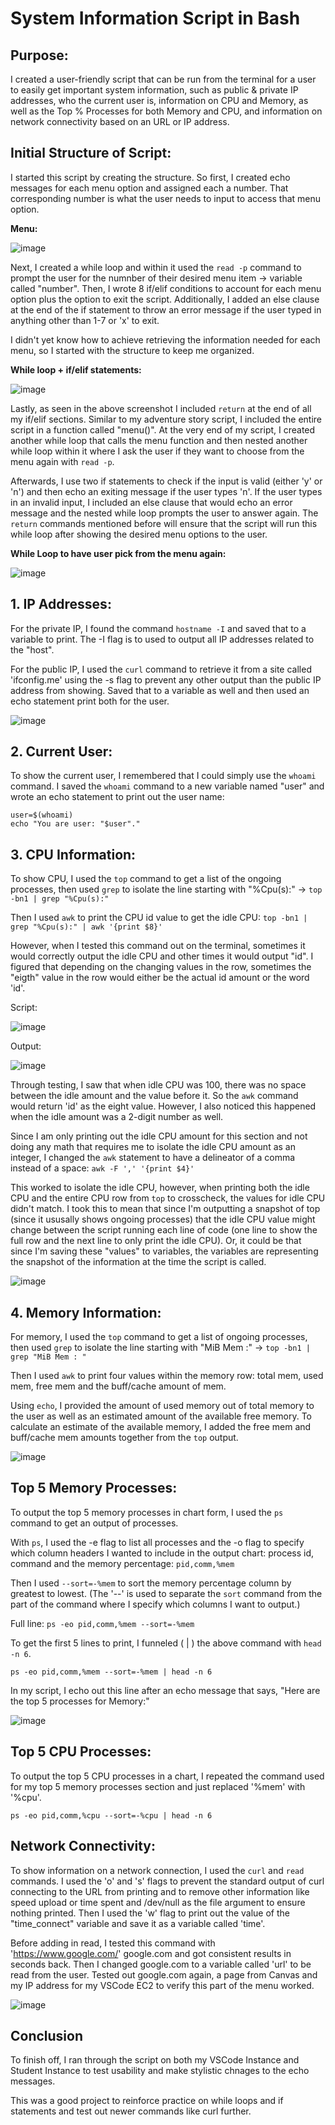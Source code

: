 # System Information Script in Bash

## Purpose: 

I created a user-friendly script that can be run from the terminal for a user to easily get important system information, such as public & private IP addresses, who the current user is, information on CPU and Memory, as well as the Top % Processes for both Memory and CPU, and information on network connectivity based on an URL or IP address.

## Initial Structure of Script:

I started this script by creating the structure. So first, I created echo messages for each menu option and assigned each a number. That corresponding number is what the user needs to input to access that menu option. 

**Menu:**

![image](https://github.com/user-attachments/assets/f9a1743a-35fd-4470-9d13-35001ca01e55)


Next, I created a while loop and within it used the `read -p` command to prompt the user for the numnber of their desired menu item → variable called "number". Then, I wrote 8 if/elif conditions to account for each menu option plus the option to exit the script. Additionally, I added an else clause at the end of the if statement to throw an error message if the user typed in anything other than 1-7 or 'x' to exit.

I didn't yet know how to achieve retrieving the information needed for each menu, so I started with the structure to keep me organized. 

**While loop + if/elif statements:**

![image](https://github.com/user-attachments/assets/a5077922-9b56-4ecc-955e-63c7705d2cdf)



Lastly, as seen in the above screenshot I included `return` at the end of all my if/elif sections. Similar to my adventure story script, I included the entire script in a function called "menu()". At the very end of my script, I created another while loop that calls the menu function and then nested another while loop within it where I ask the user if they want to choose from the menu again with `read -p`.

Afterwards, I use two if statements to check if the input is valid (either 'y' or 'n') and then echo an exiting message if the user types 'n'. If the user types in an invalid input, I included an else clause that would echo an error message and the nested while loop prompts the user to answer again. The `return` commands mentioned before will ensure that the script will run this while loop after showing the desired menu options to the user. 

**While Loop to have user pick from the menu again:**

![image](https://github.com/user-attachments/assets/a022da6f-1826-4d84-9420-c25d3ef88ae3)

## 1. IP Addresses:

For the private IP, I found the command `hostname -I` and saved that to a variable to print. The -I flag is to used to output all IP addresses related to the "host". 

For the public IP, I used the `curl` command to retrieve it from a site called 'ifconfig.me' using the -s flag to prevent any other output than the public IP address from showing. Saved that to a variable as well and then used an echo statement print both for the user. 

![image](https://github.com/user-attachments/assets/18a8a107-5eea-493c-a7cb-c895c9bce21b)


## 2. Current User:

To show the current user, I remembered that I could simply use the `whoami` command. I saved the `whoami` command to a new variable named "user" and wrote an echo statement to print out the user name:

```
user=$(whoami)
echo "You are user: "$user"."
```

## 3. CPU Information:

To show CPU, I used the `top` command to get a list of the ongoing processes, then used `grep` to isolate the line starting with "%Cpu(s):" → `top -bn1 | grep "%Cpu(s):"`

Then I used `awk` to print the CPU id value to get the idle CPU: `top -bn1 | grep "%Cpu(s):" | awk '{print $8}'`

However, when I tested this command out on the terminal, sometimes it would correctly output the idle CPU and other times it would output "id". I figured that depending on the changing values in the row, sometimes the "eigth" value in the row would either be the actual id amount or the word 'id'.

Script:

![image](https://github.com/user-attachments/assets/8d5537f6-d69c-4732-b0cf-cf0e6c2fd37d)

Output:

![image](https://github.com/user-attachments/assets/eeb4dc1d-9b3d-4077-81e9-f6fd046fc188)

Through testing, I saw that when idle CPU was 100, there was no space between the idle amount and the value before it. So the `awk` command would return 'id' as the eight value. However, I also noticed this happened when the idle amount was a 2-digit number as well.

Since I am only printing out the idle CPU amount for this section and not doing any math that requires me to isolate the idle CPU amount as an integer, I changed the `awk` statement to have a delineator of a comma instead of a space: `awk -F ',' '{print $4}'`

This worked to isolate the idle CPU, however, when printing both the idle CPU and the entire CPU row from `top` to crosscheck, the values for idle CPU didn't match. I took this to mean that since I'm outputting a snapshot of top (since it ususally shows ongoing processes) that the idle CPU value might change between the script running each line of code (one line to show the full row and the next line to only print the idle CPU). Or, it could be that since I'm saving these "values" to variables, the variables are representing the snapshot of the information at the time the script is called. 

![image](https://github.com/user-attachments/assets/96f69385-dccf-4106-b582-944abd35ea3d)


## 4. Memory Information:

For memory, I used the `top` command to get a list of ongoing processes, then used `grep` to isolate the line starting with "MiB Mem :" → `top -bn1 | grep "MiB Mem : "`

Then I used `awk` to print four values within the memory row: total mem, used mem, free mem and the buff/cache amount of mem. 

Using `echo`, I provided the amount of used memory out of total memory to the user as well as an estimated amount of the available free memory. To calculate an estimate of the available memory, I added the free mem and buff/cache mem amounts together from the `top` output. 

![image](https://github.com/user-attachments/assets/3b93e58d-38e7-42db-9d47-7a1b84387f84)

## Top 5 Memory Processes:

To output the top 5 memory processes in chart form, I used the `ps` command to get an output of processes. 

With `ps`, I used the -e flag to list all processes and the -o flag to specify which column headers I wanted to include in the output chart: process id, command and the memory percentage: `pid,comm,%mem`

Then I used `--sort=-%mem` to sort the memory percentage column by greatest to lowest. (The '--' is used to separate the `sort` command from the part of the command where I specify which columns I want to output.)

Full line:  `ps -eo pid,comm,%mem --sort=-%mem`

To get the first 5 lines to print, I funneled ( | ) the above command with  `head -n 6`.

`ps -eo pid,comm,%mem --sort=-%mem | head -n 6`

In my script, I echo out this line after an echo message that says, "Here are the top 5 processes for Memory:"

![image](https://github.com/user-attachments/assets/11b3023e-16e6-4bc2-9860-812c1ace32de)

## Top 5 CPU Processes:

To output the top 5 CPU processes in a chart, I repeated the command used for my top 5 memory processes section and just replaced '%mem' with '%cpu'.

`ps -eo pid,comm,%cpu --sort=-%cpu | head -n 6`

## Network Connectivity:

To show information on a network connection, I used the `curl` and `read` commands. 
I used the 'o' and 's' flags to prevent the standard output of curl connecting to the URL from printing and to remove other information like speed upload or time spent and /dev/null as the file argument to ensure nothing printed. Then I used the 'w' flag to print out the value of the "time_connect" variable and save it as a variable called 'time'.

Before adding in read, I tested this command with 'https://www.google.com/' google.com and got consistent results in seconds back. 
Then I changed google.com to a variable called 'url' to be read from the user. Tested out google.com again, a page from Canvas and my IP address for my VSCode EC2 to verify this part of the menu worked. 

![image](https://github.com/user-attachments/assets/2420688a-537f-4783-987f-ca124892b526)

## Conclusion

To finish off, I ran through the script on both my VSCode Instance and Student Instance to test usability and make stylistic chnages to the echo messages. 

This was a good project to reinforce practice on while loops and if statements and test out newer commands like curl further. 


